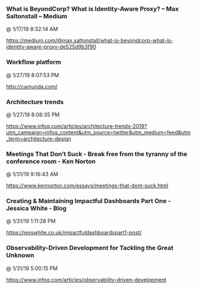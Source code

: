 ﻿

### What is BeyondCorp? What is Identity-Aware Proxy? – Max Saltonstall – Medium
@ 1/17/19 8:32:14 AM

https://medium.com/@max.saltonstall/what-is-beyondcorp-what-is-identity-aware-proxy-de525d9b3f90




### Workflow platform
@ 1/27/19 8:07:53 PM

http://camunda.com/



### Architecture trends
@ 1/27/19 8:08:35 PM

https://www.infoq.com/articles/architecture-trends-2019?utm_campaign=infoq_content&utm_source=twitter&utm_medium=feed&utm_term=architecture-design




### Meetings That Don’t Suck - Break free from the tyranny of the conference room - Ken Norton
@ 1/31/19 9:16:43 AM

https://www.kennorton.com/essays/meetings-that-dont-suck.html



### Creating & Maintaining Impactful Dashboards Part One - Jessica White - Blog
@ 1/31/19 1:11:28 PM

https://jesswhite.co.uk/impactfuldashboardspart1-post/



### Observability-Driven Development for Tackling the Great Unknown
@ 1/31/19 5:00:15 PM

https://www.infoq.com/articles/observability-driven-development


